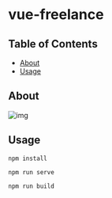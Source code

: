 # vue-freelance

## Table of Contents

- [About](#about)
- [Usage](#usage)
  
## About <a name = "about"></a>

![img](http://test-developer.ru/preview/vue-freelance.jpg)

## Usage <a name = "usage"></a>
```
npm install
```
```
npm run serve
```
```
npm run build
```
